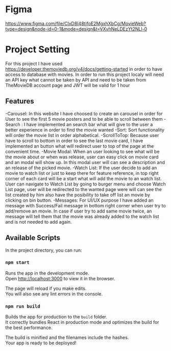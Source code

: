 # Figma

https://www.figma.com/file/ClxD8I48tjfoE2MgxhXbCg/MovieWeb?type=design&node-id=0-1&mode=design&t=VXvhNeLDEzYt2NLl-0

# Project Setting
For this project I have used https://developer.themoviedb.org/v4/docs/getting-started in order to have access to database
with movies. In order to run this project localy will need an API key what cannot be taken by API and need to be taken
from TheMovieDB account page and JWT will be valid for 1 hour

## Features
   -Carousel: In this website I have choosed to create an carousel in order for User to see the first 5 movie posters and
   to be able to scroll between them
   -Search : I have implemented an search bar what will give to the user a better experience in order to find the movie wanted
   -Sort: Sort functionality will order the movie list in order alphabetical.
   -ScrollToTop: Because user have to scroll to bottom in order to see the last movie card, I have implemented an button what will redirect user to top of the page at the convenient time.
   -Movie Modal: When an user looking to see what will be the movie about or when was release, user can easy click on movie card
   and an modal will show up. In this modal user will can see a description and an release of the picked movie.
   -Watch List: If the user decide to add an movie to watch list or just to keep there for feature reference, in top right corner of each card will be a start what will add the movie to an watch list. User can navigate to Watch List by going to burger menu and choose Watch List page, user will be redirected to the wanted page were will can see the list created by him also have the posibility to take off list an movie by clicking on bin button.
   -Messages: For UI/UX purpose I have added an message with Success/Fail message in bottom right corner when user try to add/remove an movie. In case if user try to add same movie twice, an message will tell them that the movie was already added to the watch list and is not needed to add again.

## Available Scripts

In the project directory, you can run:

### `npm start`

Runs the app in the development mode.\
Open [http://localhost:3000](http://localhost:3000) to view it in the browser.

The page will reload if you make edits.\
You will also see any lint errors in the console.

### `npm run build`

Builds the app for production to the `build` folder.\
It correctly bundles React in production mode and optimizes the build for the best performance.

The build is minified and the filenames include the hashes.\
Your app is ready to be deployed!
